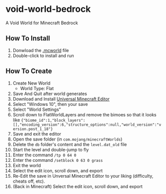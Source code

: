# void-world-bedrock
A Void World for Minecraft Bedrock

## How To Install
1. Donwload the [.mcworld](https://github.com/kirbycope/void-world-bedrock/raw/main/Void%20World.mcworld) file
1. Double-click to install and run

## How To Create
1. Create New World
   - World Type: Flat
1. Save And Quit after world generates
1. Download and Install [Universal Minecraft Editor](https://www.universalminecrafteditor.com/)
1. Select "Windows 10", then your save
1. Select "World Settings"
1. Scroll down to FlatWorldLayers and remove the bimoes so that it looks like `{"biome_id":1,"block_layers":[],"encoding_version":6,"structure_options":null,"world_version":"version.post_1_18"}
`
1. Save and exit the editor
1. Open the save folder (in `com.mojang/minecraftWorlds`)
1. Delete the `db` folder's content and the `level.dat_old` file
1. Start the level and double-jump to fly
1. Enter the command `/tp 0 64 0`
1. Enter the command `/setblock 0 63 0 grass`
1. Exit the world
1. Select the edit icon, scroll down, and export
1. Re-Edit the save in Unversal Minecraft Editor to your liking (difficulty, cheats off, etc).
1. (Back in Minecraft) Select the edit icon, scroll down, and export
